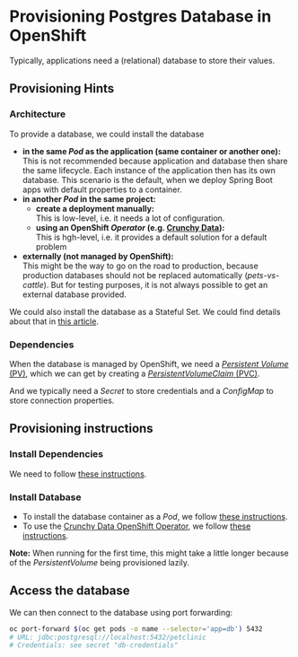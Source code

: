 # Provisioning Postgres Database in OpenShift

Typically, applications need a (relational) database to store their values.

## Provisioning Hints

### Architecture

To provide a database, we could install the database

- **in the same _Pod_ as the application (same container or another one):**\
  This is not recommended because application and database then share the same lifecycle. Each instance of the application then has its own database.
  This scenario is the default, when we deploy Spring Boot apps with default properties to a container.
- **in another _Pod_ in the same project:**
  - **create a deployment manually:**\
    This is low-level, i.e. it needs a lot of configuration.
  - **using an OpenShift _Operator_ (e.g. [Crunchy Data](https://github.com/CrunchyData/postgres-operator)):**\
    This is hgh-level, i.e. it provides a default solution for a default problem
- **externally (not managed by OpenShift):**\
  This might be the way to go on the road to production, because production databases should not be replaced automatically (_pets-vs-cattle_).
  But for testing purposes, it is not always possible to get an external database provided.

We could also install the database as a Stateful Set. We could find details about that in [this article](https://zesty.co/blog/deploy-databases-kubernetes/).

### Dependencies

When the database is managed by OpenShift, we need a [_Persistent Volume_ (PV)](https://kubernetes.io/docs/concepts/storage/persistent-volumes/),
which we can get by creating a [_PersistentVolumeClaim_ (PVC)](https://kubernetes.io/docs/concepts/storage/persistent-volumes/#persistentvolumeclaims). 

And we typically need a _Secret_ to store credentials and a _ConfigMap_ to store connection properties.

## Provisioning instructions

### Install Dependencies

We need to follow [these instructions](0-shared/README.md).

### Install Database

- To install the database container as a _Pod_, we follow [these instructions](1-install-pod-service/README.md).
- To use the [Crunchy Data OpenShift Operator](https://github.com/CrunchyData/postgres-operator), we follow [these instructions](2-install-operator/README.md).

**Note:** When running for the first time, this might take a little longer because of the _PersistentVolume_
being provisioned lazily.

## Access the database

We can then connect to the database using port forwarding:

```bash
oc port-forward $(oc get pods -o name --selector='app=db') 5432
# URL: jdbc:postgresql://localhost:5432/petclinic
# Credentials: see secret "db-credentials"
```
